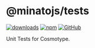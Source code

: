 # @minatojs/tests

[![downloads](https://img.shields.io/npm/dm/@minatojs/tests?style=flat-square)](https://www.npmjs.com/package/@minatojs/tests)
[![npm](https://img.shields.io/npm/v/@minatojs/tests?style=flat-square)](https://www.npmjs.com/package/@minatojs/tests)
[![GitHub](https://img.shields.io/github/license/shigma/minato?style=flat-square)](https://github.com/shigma/minato/blob/master/LICENSE)

Unit Tests for Cosmotype.
